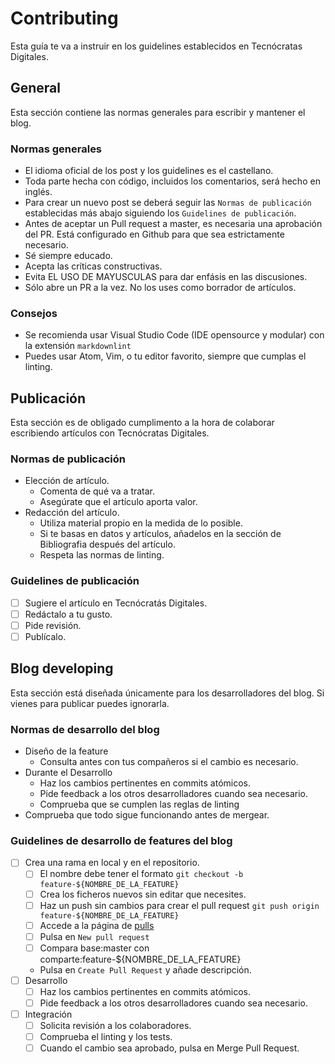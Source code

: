 # Contributing

Esta guía te va a instruir en los guidelines establecidos en Tecnócratas Digitales.

## General

Esta sección contiene las normas generales para escribir y mantener el blog.

### Normas generales

* El idioma oficial de los post y los guidelines es el castellano.
* Toda parte hecha con código, incluidos los comentarios, será hecho en inglés.
* Para crear un nuevo post se deberá seguir las `Normas de publicación`
 establecidas más abajo siguiendo los `Guidelines de publicación`.
* Antes de aceptar un Pull request a master, es necesaria una aprobación del PR.
 Está configurado en Github para que sea estrictamente necesario.
* Sé siempre educado.
* Acepta las críticas constructivas.
* Evita EL USO DE MAYUSCULAS para dar enfásis en las discusiones.
* Sólo abre un PR a la vez. No los uses como borrador de artículos.

### Consejos

* Se recomienda usar Visual Studio Code (IDE opensource y modular) con la extensión `markdownlint`
* Puedes usar Atom, Vim, o tu editor favorito, siempre que cumplas el linting.
 
## Publicación

Esta sección es de obligado cumplimento a la hora de colaborar escribiendo artículos con
Tecnócratas Digitales.

### Normas de publicación

* Elección de artículo.
    * Comenta de qué va a tratar.
    * Asegúrate que el artículo aporta valor.
* Redacción del artículo.
    * Utiliza material propio en la medida de lo posible.
    * Si te basas en datos y artículos, añadelos en la sección de Bibliografia después del artículo.
    * Respeta las normas de linting.

### Guidelines de publicación

* [ ] Sugiere el artículo en Tecnócratás Digitales.
* [ ] Redáctalo a tu gusto.
* [ ] Pide revisión.
* [ ] Publícalo.

## Blog developing

Esta sección está diseñada únicamente para los desarrolladores del blog. 
Si vienes para publicar puedes ignorarla.

### Normas de desarrollo del blog

* Diseño de la feature
    * Consulta antes con tus compañeros si el cambio es necesario.
* Durante el Desarrollo
    * Haz los cambios pertinentes en commits atómicos.
    * Pide feedback a los otros desarrolladores cuando sea necesario.
    * Comprueba que se cumplen las reglas de linting
* Comprueba que todo sigue funcionando antes de mergear.

### Guidelines de desarrollo de features del blog

* [ ] Crea una rama en local y en el repositorio.
    * [ ] El nombre debe tener el formato `git checkout -b feature-${NOMBRE_DE_LA_FEATURE}`
    * [ ] Crea los ficheros nuevos sin editar que necesites.
    * [ ] Haz un push sin cambios para crear el pull request `git push origin feature-${NOMBRE_DE_LA_FEATURE}`
    * [ ] Accede a la página de [pulls](https://github.com/Tecnocratas-Digitales/POC.github.io/pulls)
    * [ ] Pulsa en `New pull request`
    * [ ] Compara base:master con comparte:feature-${NOMBRE_DE_LA_FEATURE}
    * Pulsa en `Create Pull Request` y añade descripción.
* [ ] Desarrollo
    * [ ] Haz los cambios pertinentes en commits atómicos.
    * [ ] Pide feedback a los otros desarrolladores cuando sea necesario.
* [ ] Integración
    * [ ] Solicita revisión a los colaboradores.
    * [ ] Comprueba el linting y los tests.
    * [ ] Cuando el cambio sea aprobado, pulsa en Merge Pull Request.
